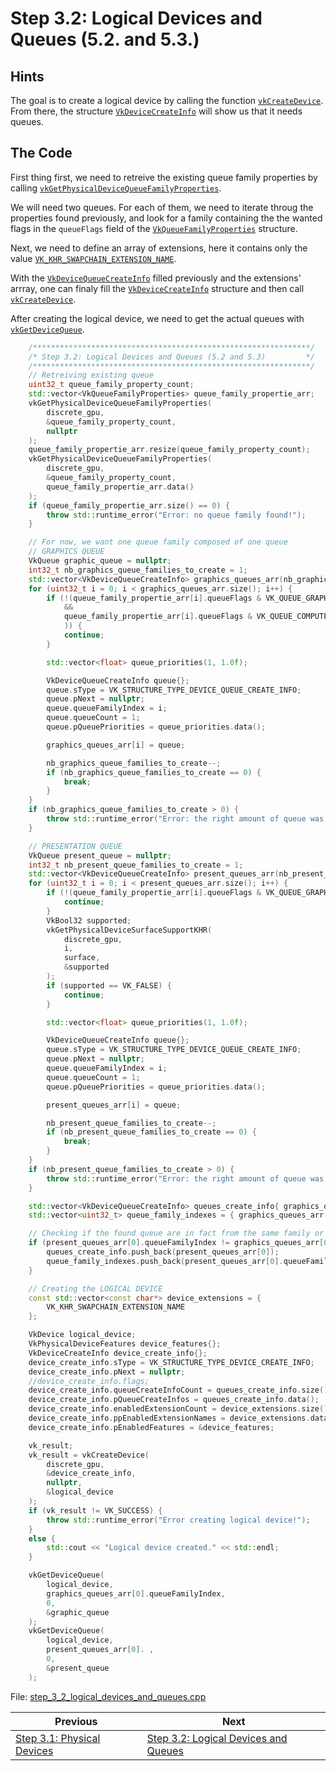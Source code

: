 # **Step 3.2: Logical Devices and Queues (5.2. and 5.3.)**
## **Hints**
The goal is to create a logical device by calling the function [`vkCreateDevice`](https://registry.khronos.org/vulkan/specs/1.3-extensions/html/chap5.html#vkCreateDevice). From there, the structure [`VkDeviceCreateInfo`](https://registry.khronos.org/vulkan/specs/1.3-extensions/html/chap5.html#VkDeviceCreateInfo) will show us that it needs queues.

## **The Code**
First thing first, we need to retreive the existing queue family properties by calling [`vkGetPhysicalDeviceQueueFamilyProperties`](https://registry.khronos.org/vulkan/specs/1.3-extensions/html/chap5.html#VkDeviceCreateInfo). 

We will need two queues. For each of them, we need to iterate throug the properties found previously, and look for a family containing the the wanted flags in the `queueFlags` field of the [`VkQueueFamilyProperties`](https://registry.khronos.org/vulkan/specs/1.3-extensions/html/chap5.html#VkQueueFamilyProperties) structure.

Next, we need to define an array of extensions, here it contains only the value [`VK_KHR_SWAPCHAIN_EXTENSION_NAME`](https://registry.khronos.org/vulkan/specs/1.3-extensions/html/chap50.html#_new_enum_constants_37).

With the [`VkDeviceQueueCreateInfo`](https://registry.khronos.org/vulkan/specs/1.3-extensions/html/chap5.html#VkDeviceQueueCreateInfo) filled previously and the extensions' arrray, one can finaly fill the [`VkDeviceCreateInfo`](https://registry.khronos.org/vulkan/specs/1.3-extensions/html/chap5.html#VkDeviceCreateInfo) structure and then call [`vkCreateDevice`](https://registry.khronos.org/vulkan/specs/1.3-extensions/html/chap5.html#vkCreateDevice).

After creating the logical device, we need to get the actual queues with [`vkGetDeviceQueue`](https://registry.khronos.org/vulkan/specs/1.3-extensions/html/chap5.html#vkGetDeviceQueue).

```C++
    /**************************************************************/
	/* Step 3.2: Logical Devices and Queues (5.2 and 5.3)         */
	/**************************************************************/
	// Retreiving existing queue
	uint32_t queue_family_property_count;
	std::vector<VkQueueFamilyProperties> queue_family_propertie_arr;
	vkGetPhysicalDeviceQueueFamilyProperties(
		discrete_gpu,
		&queue_family_property_count,
		nullptr
	);
	queue_family_propertie_arr.resize(queue_family_property_count);
	vkGetPhysicalDeviceQueueFamilyProperties(
		discrete_gpu,
		&queue_family_property_count,
		queue_family_propertie_arr.data()
	);
	if (queue_family_propertie_arr.size() == 0) {
		throw std::runtime_error("Error: no queue family found!");
	}

	// For now, we want one queue family composed of one queue
	// GRAPHICS QUEUE
	VkQueue graphic_queue = nullptr;
	int32_t nb_graphics_queue_families_to_create = 1;
	std::vector<VkDeviceQueueCreateInfo> graphics_queues_arr(nb_graphics_queue_families_to_create);
	for (uint32_t i = 0; i < graphics_queues_arr.size(); i++) {
		if (!(queue_family_propertie_arr[i].queueFlags & VK_QUEUE_GRAPHICS_BIT
			&&
			queue_family_propertie_arr[i].queueFlags & VK_QUEUE_COMPUTE_BIT
			)) {
			continue;
		}

		std::vector<float> queue_priorities(1, 1.0f);

		VkDeviceQueueCreateInfo queue{};
		queue.sType = VK_STRUCTURE_TYPE_DEVICE_QUEUE_CREATE_INFO;
		queue.pNext = nullptr;
		queue.queueFamilyIndex = i;
		queue.queueCount = 1;
		queue.pQueuePriorities = queue_priorities.data();

		graphics_queues_arr[i] = queue;

		nb_graphics_queue_families_to_create--;
		if (nb_graphics_queue_families_to_create == 0) {
			break;
		}
	}
	if (nb_graphics_queue_families_to_create > 0) {
		throw std::runtime_error("Error: the right amount of queue was not found!");
	}

	// PRESENTATION QUEUE
	VkQueue present_queue = nullptr;
	int32_t nb_present_queue_families_to_create = 1;
	std::vector<VkDeviceQueueCreateInfo> present_queues_arr(nb_present_queue_families_to_create);
	for (uint32_t i = 0; i < present_queues_arr.size(); i++) {
		if (!(queue_family_propertie_arr[i].queueFlags & VK_QUEUE_GRAPHICS_BIT)) {
			continue;
		}
		VkBool32 supported;
		vkGetPhysicalDeviceSurfaceSupportKHR(
			discrete_gpu,
			i,
			surface,
			&supported
		);
		if (supported == VK_FALSE) {
			continue;
		}

		std::vector<float> queue_priorities(1, 1.0f);

		VkDeviceQueueCreateInfo queue{};
		queue.sType = VK_STRUCTURE_TYPE_DEVICE_QUEUE_CREATE_INFO;
		queue.pNext = nullptr;
		queue.queueFamilyIndex = i;
		queue.queueCount = 1;
		queue.pQueuePriorities = queue_priorities.data();

		present_queues_arr[i] = queue;

		nb_present_queue_families_to_create--;
		if (nb_present_queue_families_to_create == 0) {
			break;
		}
	}
	if (nb_present_queue_families_to_create > 0) {
		throw std::runtime_error("Error: the right amount of queue was not found!");
	}

	std::vector<VkDeviceQueueCreateInfo> queues_create_info{ graphics_queues_arr[0] };
	std::vector<uint32_t> queue_family_indexes = { graphics_queues_arr[0].queueFamilyIndex };

    // Checking if the found queue are in fact from the same family or not
	if (present_queues_arr[0].queueFamilyIndex != graphics_queues_arr[0].queueFamilyIndex) {
		queues_create_info.push_back(present_queues_arr[0]);
		queue_family_indexes.push_back(present_queues_arr[0].queueFamilyIndex);
	}

	// Creating the LOGICAL DEVICE
	const std::vector<const char*> device_extensions = {
		VK_KHR_SWAPCHAIN_EXTENSION_NAME
	};

	VkDevice logical_device;
	VkPhysicalDeviceFeatures device_features{};
	VkDeviceCreateInfo device_create_info{};
	device_create_info.sType = VK_STRUCTURE_TYPE_DEVICE_CREATE_INFO;
	device_create_info.pNext = nullptr;
	//device_create_info.flags;
	device_create_info.queueCreateInfoCount = queues_create_info.size();
	device_create_info.pQueueCreateInfos = queues_create_info.data();
	device_create_info.enabledExtensionCount = device_extensions.size();
	device_create_info.ppEnabledExtensionNames = device_extensions.data();
	device_create_info.pEnabledFeatures = &device_features;

	vk_result;
	vk_result = vkCreateDevice(
		discrete_gpu,
		&device_create_info,
		nullptr,
		&logical_device
	);
	if (vk_result != VK_SUCCESS) {
		throw std::runtime_error("Error creating logical device!");
	}
	else {
		std::cout << "Logical device created." << std::endl;
	}

	vkGetDeviceQueue(
		logical_device,
		graphics_queues_arr[0].queueFamilyIndex,
		0,
		&graphic_queue
	);
	vkGetDeviceQueue(
		logical_device,
		present_queues_arr[0]. ,
		0,
		&present_queue
	);
```

File: [step_3_2_logical_devices_and_queues.cpp](../Code/step_3_2_logical_devices_and_queues.cpp)

| Previous | Next |
|---|---|
| [Step 3.1: Physical Devices](physical_devices.md) | [Step 3.2: Logical Devices and Queues](logical_devices_and_queues.md) |